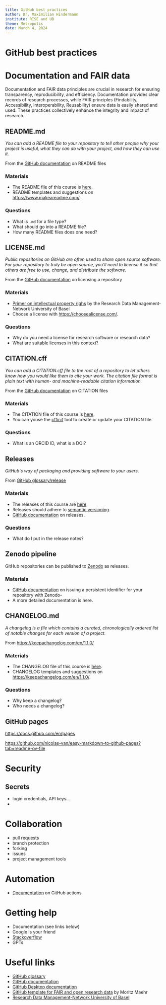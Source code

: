 ```yaml
---
title: GitHub best practices
author: Dr. Maximilian Hindermann
institute: RISE and UB
theme: Metropolis
date: March 4, 2024
---
```


# GitHub best practices

# Documentation and FAIR data
<!-- Brief reminder about documentation and FAIR from crash course. -->
Documentation and FAIR data principles are crucial in research for ensuring transparency, reproducibility, and efficiency. Documentation provides clear records of research processes, while FAIR principles (Findability, Accessibility, Interoperability, Reusability) ensure data is easily shared and used. These practices collectively enhance the integrity and impact of research.

## README.md
_You can add a README file to your repository to tell other people why
your project is useful, what they can do with your project, and how they can use it._ 

From the [GitHub documentation](https://docs.githubcom/en/repositories/managing-your-repositorys-settings-and-features/customizing-your-repository/about-readmes) on README files

### Materials
- The README file of this course is [here](https://github.com/RISE-UNIBAS/clean-code/blob/main/README.md).
- README templates and suggestions on https://www.makeareadme.com/.

### Questions
- What is `.md` for a file type?
- What should go into a README file? 
- How many README files does one need?

## LICENSE.md
_Public repositories on GitHub are often used to share open source software. For your repository to truly be open source, you'll need to license it so that others are free to use, change, and distribute the software._

From the [GitHub documentation](https://docs.github.com/en/repositories/managing-your-repositorys-settings-and-features/customizing-your-repository/licensing-a-repository) on licensing a repository

### Materials
- [Primer on intellectual property righs](https://researchdata.unibas.ch/en/legal-issues/intellectual-property-rights/) by the Research Data Management-Network University of Basel
- Choose a license with https://choosealicense.com/.

### Questions
- Why do you need a license for research software or research data?
- What are suitable licenses in this context?

## CITATION.cff
_You can add a CITATION.cff file to the root of a repository to let others know how you would like them to cite your work. The citation file format is plain text with human- and machine-readable citation information._

From the [GitHub documentation](https://docs.github.com/en/repositories/managing-your-repositorys-settings-and-features/customizing-your-repository/about-citation-files) on CITATION files

### Materials
- The CITATION file of this course is [here](https://github.com/RISE-UNIBAS/clean-code/blob/main/CITATION.cff).
- You can youse the [cffinit](https://citation-file-format.github.io/cff-initializer-javascript/#/) tool to create or update your CITATION file.

### Questions
- What is an ORCID ID, what is a DOI?

## Releases
_GitHub's way of packaging and providing software to your users._

From [GitHub glossary/release](https://docs.github.com/en/get-started/learning-about-github/github-glossary#release)

### Materials
- The releases of this course are [here](https://github.com/RISE-UNIBAS/clean-code/releases).
- Releases should adhere to [semantic versioning](https://semver.org/spec/v2.0.0.html).
- [GitHub documentation](https://docs.github.com/en/repositories/releasing-projects-on-github) on releases.

### Questions
- What do I put in the release notes?

## Zenodo pipeline
GitHub repositories can be published to [Zenodo](https://zenodo.org/) as releases. 

### Materials
-  [GitHub documentation](https://docs.github.com/en/repositories/archiving-a-github-repository/referencing-and-citing-content#issuing-a-persistent-identifier-for-your-repository-with-zenodo) on issuing a persistent identifier for your repository with Zenodo-
- A more detailed documentation is here.

## CHANGELOG.md
_A changelog is a file which contains a curated, chronologically ordered list of notable changes for each version of a project._ 

From https://keepachangelog.com/en/1.1.0/

### Materials
- The CHANGELOG file of this course is [here](https://github.com/RISE-UNIBAS/clean-code/blob/main/CHANGELOG.md).
- CHANGELOG templates and suggestions on https://keepachangelog.com/en/1.1.0/.

### Questions
- Why keep a changelog?
- Who needs a changelog?

## GitHub pages

https://docs.github.com/en/pages

https://github.com/nicolas-van/easy-markdown-to-github-pages?tab=readme-ov-file

# Security

## Secrets

- login credentials, API keys...
- 

# Collaboration

- pull requests
- branch protection
- forking
- issues
- project management tools

# Automation

- [Documentation](https://docs.github.com/en/actions) on GitHub actions

# Getting help

- Documentation (see links below)
- Google is your friend
- [Stackoverflow](https://stackoverflow.com/)
- GPTs

# Useful links

- [GitHub glossary](https://docs.github.com/en/get-started/learning-about-github/github-glossary#commit)
- [GitHub documentation](https://docs.github.com)
- [GitHub Desktop documentation](https://docs.github.com/en/desktop)
- [GitHub template for FAIR and open research data](https://github.com/maehr/open-research-data-template) by Moritz Maehr
- [Research Data Management-Network University of Basel](https://researchdata.unibas.ch/en/)